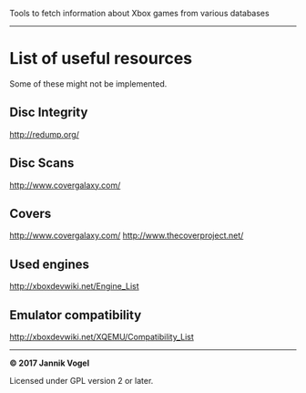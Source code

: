 Tools to fetch information about Xbox games from various databases

---

# List of useful resources

Some of these might not be implemented.

## Disc Integrity

http://redump.org/

## Disc Scans

http://www.covergalaxy.com/

## Covers

http://www.covergalaxy.com/
http://www.thecoverproject.net/

## Used engines

http://xboxdevwiki.net/Engine_List

## Emulator compatibility

http://xboxdevwiki.net/XQEMU/Compatibility_List

---

**© 2017 Jannik Vogel**

Licensed under GPL version 2 or later.
